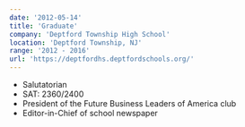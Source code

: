 ```yaml
---
date: '2012-05-14'
title: 'Graduate'
company: 'Deptford Township High School'
location: 'Deptford Township, NJ'
range: '2012 - 2016'
url: 'https://deptfordhs.deptfordschools.org/'
---
```


- Salutatorian
- SAT: 2360/2400
- President of the Future Business Leaders of America club
- Editor-in-Chief of school newspaper
